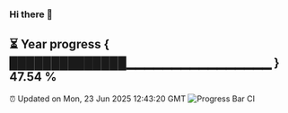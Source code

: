 ### Hi there 👋
⏳ Year progress { ██████████████▁▁▁▁▁▁▁▁▁▁▁▁▁▁▁▁ } 47.54 %
---
⏰ Updated on Mon, 23 Jun 2025 12:43:20 GMT
![Progress Bar CI](https://github.com/liununu/liununu/workflows/Progress%20Bar%20CI/badge.svg)
